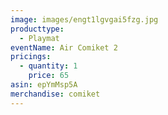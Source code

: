 ```yaml
---
image: images/engt1lgvgai5fzg.jpg
producttype:
  - Playmat
eventName: Air Comiket 2
pricings:
  - quantity: 1
    price: 65
asin: epYmMsp5A
merchandise: comiket
---
```


